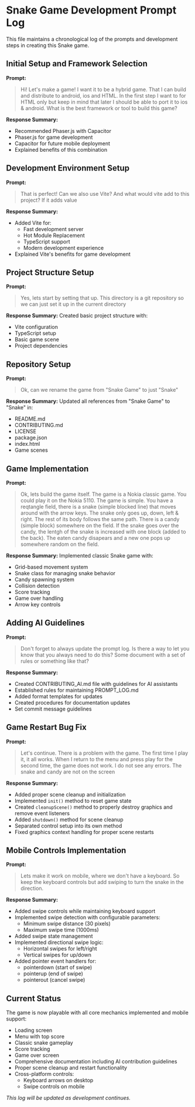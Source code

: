 # Snake Game Development Prompt Log

This file maintains a chronological log of the prompts and development steps in creating this Snake game.

## Initial Setup and Framework Selection

**Prompt:**
> Hi! Let's make a game! I want it to be a hybrid game. That I can build and distribute to android, ios and HTML. In the first step I want to for HTML only but keep in mind that later I should be able to port it to ios & android. What is the best framework or tool to build this game?

**Response Summary:**
- Recommended Phaser.js with Capacitor
- Phaser.js for game development
- Capacitor for future mobile deployment
- Explained benefits of this combination

## Development Environment Setup

**Prompt:**
> That is perfect! Can we also use Vite? And what would vite add to this project? If it adds value

**Response Summary:**
- Added Vite for:
  - Fast development server
  - Hot Module Replacement
  - TypeScript support
  - Modern development experience
- Explained Vite's benefits for game development

## Project Structure Setup

**Prompt:**
> Yes, lets start by setting that up. This directory is a git repository so we can just set it up in the current directory

**Response Summary:**
Created basic project structure with:
- Vite configuration
- TypeScript setup
- Basic game scene
- Project dependencies

## Repository Setup

**Prompt:**
> Ok, can we rename the game from "Snake Game" to just "Snake"

**Response Summary:**
Updated all references from "Snake Game" to "Snake" in:
- README.md
- CONTRIBUTING.md
- LICENSE
- package.json
- index.html
- Game scenes

## Game Implementation

**Prompt:**
> Ok, lets build the game itself. The game is a Nokia classic game. You could play it on the Nokia 5110. The game is simple. You have a reqtangle field, there is a snake (simple blocked line) that moves around with the arrow keys. The snake only goes up, down, left & right. The rest of its body follows the same path. There is a candy (simple block) somewhere on the field. If the snake goes over the candy, the lentgh of the snake is increased with one block (added to the back). The eaten candy disapears and a new one pops up somewhere random on the field.

**Response Summary:**
Implemented classic Snake game with:
- Grid-based movement system
- Snake class for managing snake behavior
- Candy spawning system
- Collision detection
- Score tracking
- Game over handling
- Arrow key controls

## Adding AI Guidelines

**Prompt:**
> Don't forget to always update the prompt log. Is there a way to let you know that you always need to do this? Some document with a set of rules or something like that?

**Response Summary:**
- Created CONTRIBUTING_AI.md file with guidelines for AI assistants
- Established rules for maintaining PROMPT_LOG.md
- Added format templates for updates
- Created procedures for documentation updates
- Set commit message guidelines

## Game Restart Bug Fix

**Prompt:**
> Let's continue. There is a problem with the game. The first time I play it, it all works. When I return to the menu and press play for the second time, the game does not work. I do not see any errors. The snake and candy are not on the screen

**Response Summary:**
- Added proper scene cleanup and initialization
- Implemented `init()` method to reset game state
- Created `cleanupScene()` method to properly destroy graphics and remove event listeners
- Added `shutdown()` method for scene cleanup
- Separated control setup into its own method
- Fixed graphics context handling for proper scene restarts

## Mobile Controls Implementation

**Prompt:**
> Lets make it work on mobile, where we don't have a keyboard. So keep the keyboard controls but add swiping to turn the snake in the direction.

**Response Summary:**
- Added swipe controls while maintaining keyboard support
- Implemented swipe detection with configurable parameters:
  - Minimum swipe distance (30 pixels)
  - Maximum swipe time (1000ms)
- Added swipe state management
- Implemented directional swipe logic:
  - Horizontal swipes for left/right
  - Vertical swipes for up/down
- Added pointer event handlers for:
  - pointerdown (start of swipe)
  - pointerup (end of swipe)
  - pointerout (cancel swipe)

## Current Status
The game is now playable with all core mechanics implemented and mobile support:
- Loading screen
- Menu with top score
- Classic snake gameplay
- Score tracking
- Game over screen
- Comprehensive documentation including AI contribution guidelines
- Proper scene cleanup and restart functionality
- Cross-platform controls:
  - Keyboard arrows on desktop
  - Swipe controls on mobile

*This log will be updated as development continues.* 